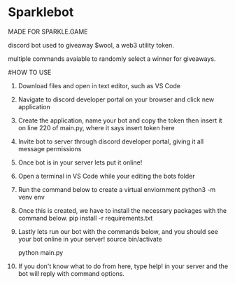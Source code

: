 # Sparklebot


MADE FOR SPARKLE.GAME


discord bot used to giveaway $wool, a web3 utility token. 


multiple commands avaiable to randomly select a winner for giveaways.

#HOW TO USE 

1. Download files and open in text editor, such as VS Code
2. Navigate to discord developer portal on your browser and click new application 
3. Create the application, name your bot and copy the token then insert it on line 220 of main.py, where it says insert token here
4. Invite bot to server through discord developer portal, giving it all message permissions
5. Once bot is in your server lets put it online!
6. Open a terminal in VS Code while your editing the bots folder
7. Run the command below to create a virtual enviornment
      python3 -m venv env
8. Once this is created, we have to install the necessary packages with the command below. 
      pip install -r requirements.txt
9. Lastly lets run our bot with the commands below, and you should see your bot online in your server!
      source bin/activate
      
      python main.py
10. If you don't know what to do from here, type help! in your server and the bot will reply with command options. 




